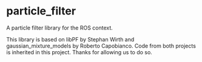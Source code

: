 # particle_filter

A particle filter library for the ROS context.

This library is based on libPF by Stephan Wirth and gaussian_mixture_models by Roberto Capobianco.
Code from both projects is inherited in this project. Thanks for allowing us to do so.
